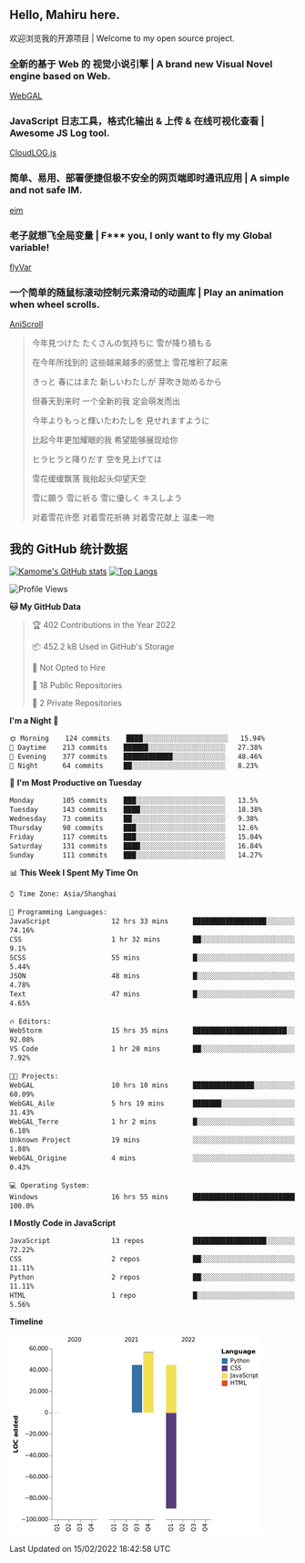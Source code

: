## Hello, Mahiru here.

欢迎浏览我的开源项目 | Welcome to my open source project.

### 全新的基于 Web 的 视觉小说引擎 | A brand new Visual Novel engine based on Web.

[WebGAL](https://github.com/MakinoharaShoko/WebGAL)

### JavaScript 日志工具，格式化输出 & 上传 & 在线可视化查看 | Awesome JS Log tool.

[CloudLOG.js](https://github.com/MakinoharaShoko/CloudLog.JS)

### 简单、易用、部署便捷但极不安全的网页端即时通讯应用 | A simple and not safe IM.

[eim](https://github.com/MakinoharaShoko/eim)

### 老子就想飞全局变量 | F*** you, I only want to fly my Global variable!

[flyVar](https://github.com/MakinoharaShoko/flyVar)

### 一个简单的随鼠标滚动控制元素滑动的动画库 | Play an animation when wheel scrolls.

[AniScroll](https://github.com/MakinoharaShoko/AniScroll)

> 今年見つけた たくさんの気持ちに 雪が降り積もる  
> 
> 在今年所找到的 这些越来越多的感觉上 雪花堆积了起来  
> 
> きっと 春にはまた 新しいわたしが 芽吹き始めるから  
> 
> 但春天到来时 一个全新的我 定会萌发而出  
> 
> 今年よりもっと輝いたわたしを 見せれますように  
> 
> 比起今年更加耀眼的我 希望能够展现给你  
> 
> ヒラヒラと降りだす 空を見上げては  
> 
> 雪花缓缓飘落 我抬起头仰望天空  
> 
> 雪に願う 雪に祈る 雪に優しく キスしよう  
> 
> 对着雪花许愿 对着雪花祈祷 对着雪花献上 温柔一吻

## 我的 GitHub 统计数据

[![Kamome's GitHub stats](https://github-readme-stats.vercel.app/api?username=MakinoharaShoko)](https://github.com/anuraghazra/github-readme-stats)
[![Top Langs](https://github-readme-stats.vercel.app/api/top-langs/?username=MakinoharaShoko&layout=compact)](https://github.com/anuraghazra/github-readme-stats)

<!--
**MakinoharaShoko/MakinoharaShoko** is a ✨ _special_ ✨ repository because its `README.md` (this file) appears on your GitHub profile.

Here are some ideas to get you started:

- 🔭 I’m currently working on ...
- 🌱 I’m currently learning ...
- 👯 I’m looking to collaborate on ...
- 🤔 I’m looking for help with ...
- 💬 Ask me about ...
- 📫 How to reach me: ...
- 😄 Pronouns: ...
- ⚡ Fun fact: ...
-->

<!--START_SECTION:waka-->
![Profile Views](http://img.shields.io/badge/Profile%20Views-26-blue)

**🐱 My GitHub Data** 

> 🏆 402 Contributions in the Year 2022
 > 
> 📦 452.2 kB Used in GitHub's Storage 
 > 
> 🚫 Not Opted to Hire
 > 
> 📜 18 Public Repositories 
 > 
> 🔑 2 Private Repositories  
 > 
**I'm a Night 🦉** 

```text
🌞 Morning    124 commits    ████░░░░░░░░░░░░░░░░░░░░░   15.94% 
🌆 Daytime    213 commits    ██████░░░░░░░░░░░░░░░░░░░   27.38% 
🌃 Evening    377 commits    ████████████░░░░░░░░░░░░░   48.46% 
🌙 Night      64 commits     ██░░░░░░░░░░░░░░░░░░░░░░░   8.23%

```
📅 **I'm Most Productive on Tuesday** 

```text
Monday       105 commits    ███░░░░░░░░░░░░░░░░░░░░░░   13.5% 
Tuesday      143 commits    ████░░░░░░░░░░░░░░░░░░░░░   18.38% 
Wednesday    73 commits     ██░░░░░░░░░░░░░░░░░░░░░░░   9.38% 
Thursday     98 commits     ███░░░░░░░░░░░░░░░░░░░░░░   12.6% 
Friday       117 commits    ███░░░░░░░░░░░░░░░░░░░░░░   15.04% 
Saturday     131 commits    ████░░░░░░░░░░░░░░░░░░░░░   16.84% 
Sunday       111 commits    ███░░░░░░░░░░░░░░░░░░░░░░   14.27%

```


📊 **This Week I Spent My Time On** 

```text
⌚︎ Time Zone: Asia/Shanghai

💬 Programming Languages: 
JavaScript               12 hrs 33 mins      ██████████████████░░░░░░░   74.16% 
CSS                      1 hr 32 mins        ██░░░░░░░░░░░░░░░░░░░░░░░   9.1% 
SCSS                     55 mins             █░░░░░░░░░░░░░░░░░░░░░░░░   5.44% 
JSON                     48 mins             █░░░░░░░░░░░░░░░░░░░░░░░░   4.78% 
Text                     47 mins             █░░░░░░░░░░░░░░░░░░░░░░░░   4.65%

🔥 Editors: 
WebStorm                 15 hrs 35 mins      ███████████████████████░░   92.08% 
VS Code                  1 hr 20 mins        ██░░░░░░░░░░░░░░░░░░░░░░░   7.92%

🐱‍💻 Projects: 
WebGAL                   10 hrs 10 mins      ███████████████░░░░░░░░░░   60.09% 
WebGAL_Aile              5 hrs 19 mins       ███████░░░░░░░░░░░░░░░░░░   31.43% 
WebGAL_Terre             1 hr 2 mins         █░░░░░░░░░░░░░░░░░░░░░░░░   6.18% 
Unknown Project          19 mins             ░░░░░░░░░░░░░░░░░░░░░░░░░   1.88% 
WebGAL_Origine           4 mins              ░░░░░░░░░░░░░░░░░░░░░░░░░   0.43%

💻 Operating System: 
Windows                  16 hrs 55 mins      █████████████████████████   100.0%

```

**I Mostly Code in JavaScript** 

```text
JavaScript               13 repos            ██████████████████░░░░░░░   72.22% 
CSS                      2 repos             ██░░░░░░░░░░░░░░░░░░░░░░░   11.11% 
Python                   2 repos             ██░░░░░░░░░░░░░░░░░░░░░░░   11.11% 
HTML                     1 repo              █░░░░░░░░░░░░░░░░░░░░░░░░   5.56%

```


**Timeline**

![Chart not found](https://raw.githubusercontent.com/MakinoharaShoko/MakinoharaShoko/main/charts/bar_graph.png) 


 Last Updated on 15/02/2022 18:42:58 UTC
<!--END_SECTION:waka-->
